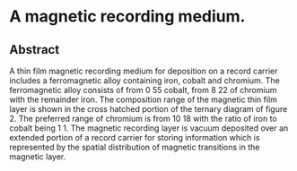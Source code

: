 # A magnetic recording medium.

## Abstract
A thin film magnetic recording medium for deposition on a record carrier includes a ferromagnetic alloy containing iron, cobalt and chromium. The ferromagnetic alloy consists of from 0 55 cobalt, from 8 22 of chromium with the remainder iron. The composition range of the magnetic thin film layer is shown in the cross hatched portion of the ternary diagram of figure 2. The preferred range of chromium is from 10 18 with the ratio of iron to cobalt being 1 1. The magnetic recording layer is vacuum deposited over an extended portion of a record carrier for storing information which is represented by the spatial distribution of magnetic transitions in the magnetic layer.